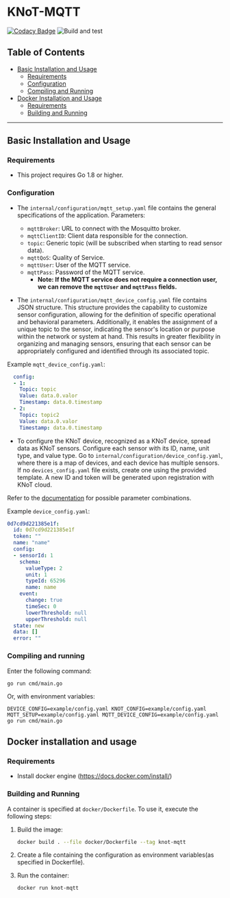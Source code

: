 # KNoT-MQTT

[![Codacy Badge](https://api.codacy.com/project/badge/Grade/9140aa8c06934071ad6e3cf3b1b148ff)](https://www.codacy.com/manual/joaoaneto/knot-babeltower?utm_source=github.com&amp;utm_medium=referral&amp;utm_content=CESARBR/knot-mqtt&amp;utm_campaign=Badge_Grade)
![Build and test](https://github.com/cesarbr/knot-mqtt/workflows/Build%20and%20test/badge.svg)

## Table of Contents

- [Basic Installation and Usage](#basic-installation-and-usage)
  - [Requirements](#requirements)
  - [Configuration](#configuration)
  - [Compiling and Running](#compiling-and-running)
- [Docker Installation and Usage](#docker-installation-and-usage)
  - [Requirements](#requirements-1)
  - [Building and Running](#building-and-running)
---

## Basic Installation and Usage

### Requirements

- This project requires Go 1.8 or higher.

### Configuration

- The `internal/configuration/mqtt_setup.yaml` file contains the general specifications of the application. Parameters:
  - `mqttBroker`: URL to connect with the Mosquitto broker.
  - `mqttClientID`: Client data responsible for the connection.
  - `topic`: Generic topic (will be subscribed when starting to read sensor data).
  - `mqttQoS`: Quality of Service.
  - `mqttUser`: User of the MQTT service.
  - `mqttPass`: Password of the MQTT service.
    - **Note: If the MQTT service does not require a connection user, we can remove the `mqttUser` and `mqttPass` fields.**

- The `internal/configuration/mqtt_device_config.yaml` file contains JSON structure. This structure provides the capability to customize sensor configuration, allowing for the definition of specific operational and behavioral parameters. Additionally, it enables the assignment of a unique topic to the sensor, indicating the sensor's location or purpose within the network or system at hand. This results in greater flexibility in organizing and managing sensors, ensuring that each sensor can be appropriately configured and identified through its associated topic.

Example `mqtt_device_config.yaml`:
```yaml
  config:
  - 1:
    Topic: topic
    Value: data.0.valor
    Timestamp: data.0.timestamp
  - 2:
    Topic: topic2
    Value: data.0.valor
    Timestamp: data.0.timestamp
```

- To configure the KNoT device, recognized as a KNoT device, spread data as KNoT sensors. Configure each sensor with its ID, name, unit type, and value type. Go to `internal/configuration/device_config.yaml`, where there is a map of devices, and each device has multiple sensors. If no `devices_config.yaml` file exists, create one using the provided template. A new ID and token will be generated upon registration with KNoT cloud.

Refer to the [documentation](https://knot-devel.cesar.org.br/doc/thing/unit-type-value.html) for possible parameter combinations.

Example `device_config.yaml`:

```yaml
0d7cd9d221385e1f:
  id: 0d7cd9d221385e1f
  token: ""
  name: "name"
  config:
  - sensorId: 1
    schema:
      valueType: 2
      unit: 1
      typeId: 65296 
      name: name
    event:
      change: true
      timeSec: 0
      lowerThreshold: null 
      upperThreshold: null
  state: new
  data: []
  error: ""
```

### Compiling and running

Enter the following command:
```shell
go run cmd/main.go
```
Or, with environment variables:

```shell
DEVICE_CONFIG=example/config.yaml KNOT_CONFIG=example/config.yaml MQTT_SETUP=example/config.yaml MQTT_DEVICE_CONFIG=example/config.yaml go run cmd/main.go
```

## Docker installation and usage

### Requirements

- Install docker engine (<https://docs.docker.com/install/>)

### Building and Running

A container is specified at `docker/Dockerfile`. To use it, execute the following steps:

01. Build the image:

    ```bash
    docker build . --file docker/Dockerfile --tag knot-mqtt
    ```

02. Create a file containing the configuration as environment variables(as specified in  Dockerfile).

03. Run the container:

    ```bash
    docker run knot-mqtt
    ```
